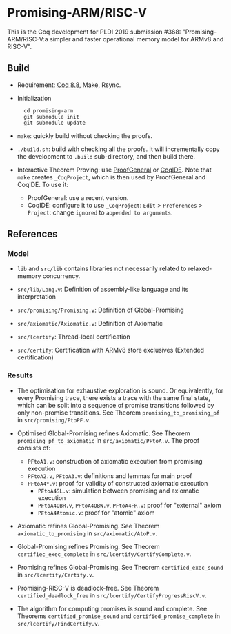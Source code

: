 # Promising-ARM/RISC-V

This is the Coq development for PLDI 2019 submission #368:
"Promising-ARM/RISC-V:a simpler and faster operational memory model for ARMv8 and RISC-V".

## Build

- Requirement: [Coq 8.8](https://coq.inria.fr/download), Make, Rsync.

- Initialization

        cd promising-arm
        git submodule init
        git submodule update

- `make`: quickly build without checking the proofs.

- `./build.sh`: build with checking all the proofs.  It will incrementally copy the development to
  `.build` sub-directory, and then build there.

- Interactive Theorem Proving: use [ProofGeneral](https://proofgeneral.github.io/) or
  [CoqIDE](https://coq.inria.fr/download).  Note that `make` creates `_CoqProject`, which is then
  used by ProofGeneral and CoqIDE. To use it:
    + ProofGeneral: use a recent version.
    + CoqIDE: configure it to use `_CoqProject`: `Edit` > `Preferences` > `Project`: change
      `ignored` to `appended to arguments`.

## References

### Model

- `lib` and `src/lib` contains libraries not necessarily related to relaxed-memory concurrency.

- `src/lib/Lang.v`: Definition of assembly-like language and its interpretation

- `src/promising/Promising.v`: Definition of Global-Promising

- `src/axiomatic/Axiomatic.v`: Definition of Axiomatic

- `src/lcertify`: Thread-local certification

- `src/certify`: Certification with ARMv8 store exclusives (Extended certification)

### Results

- The optimisation for exhaustive exploration is sound.  Or equivalently, for
  every Promising trace, there exists a trace with the same final state, which
  can be split into a sequence of promise transitions followed by only
  non-promise transitions.
  See Theorem `promising_to_promising_pf` in `src/promising/PtoPF.v`.

- Optimised Global-Promising refines Axiomatic.
  See Theorem `promising_pf_to_axiomatic` in `src/axiomatic/PFtoA.v`.
  The proof consists of:

    + `PFtoA1.v`: construction of axiomatic execution from promising execution
    + `PFtoA2.v`, `PFtoA3.v`: definitions and lemmas for main proof
    + `PFtoA4*.v`: proof for validity of constructed axiomatic execution
        * `PFtoA4SL.v`: simulation between promising and axiomatic execution
        * `PFtoA4OBR.v`, `PFtoA4OBW.v`, `PFtoA4FR.v`: proof for "external" axiom
        * `PFtoA4Atomic.v`: proof for "atomic" axiom

- Axiomatic refines Global-Promising.
  See Theorem `axiomatic_to_promising` in `src/axiomatic/AtoP.v`.

- Global-Promising refines Promising.
  See Theorem `certifiec_exec_complete` in `src/lcertify/CertifyComplete.v`.

- Promising refines Global-Promising.
  See Theorem `certified_exec_sound` in `src/lcertify/Certify.v`.

- Promising-RISC-V is deadlock-free.
  See Theorem `certified_deadlock_free` in `src/lcertify/CertifyProgressRiscV.v`.

- The algorithm for computing promises is sound and complete.
  See Theorems `certified_promise_sound` and `certified_promise_complete` in
  `src/lcertify/FindCertify.v`.
